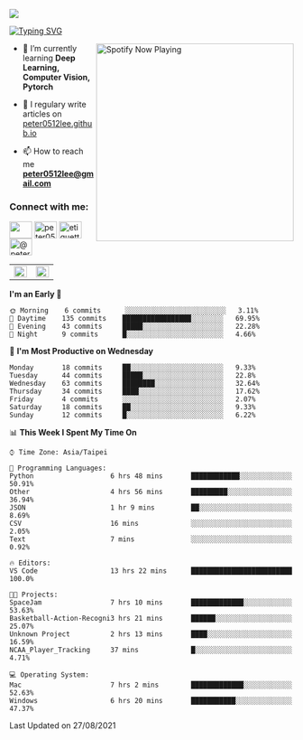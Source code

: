![](https://komarev.com/ghpvc/?username=peter0512lee&color=ff69b4)

[![Typing SVG](https://readme-typing-svg.herokuapp.com?color=F742BA&size=22&lines=Hi!+I'm+JYL)](https://git.io/typing-svg)

[<img src="https://spotify-now-playing.peter0512lee.vercel.app/api/spotify-playing" alt="Spotify Now Playing" width="350" align="right" />](https://open.spotify.com/user/21iyoswqgnkoe7peuesmqnhgy)

- 🌱 I’m currently learning **Deep Learning, Computer Vision, Pytorch**

- 📝 I regulary write articles on [peter0512lee.github.io](https://peter0512lee.github.io/)

- 📫 How to reach me **peter0512lee@gmail.com**

<h3 align="left">Connect with me:</h3>
<p align="left">
<a href="https://linkedin.com/in/jie-ying-li-b43a1416b" target="blank"><img align="center" src="https://raw.githubusercontent.com/rahuldkjain/github-profile-readme-generator/master/src/images/icons/Social/linked-in-alt.svg" height="30" width="40" /></a>
<a href="https://fb.com/peter0512lee" target="blank"><img align="center" src="https://raw.githubusercontent.com/rahuldkjain/github-profile-readme-generator/master/src/images/icons/Social/facebook.svg" alt="peter0512lee" height="30" width="40" /></a>
<a href="https://instagram.com/etiquette_ying" target="blank"><img align="center" src="https://raw.githubusercontent.com/rahuldkjain/github-profile-readme-generator/master/src/images/icons/Social/instagram.svg" alt="etiquette_ying" height="30" width="40" /></a>
<a href="https://medium.com/@peter0512lee" target="blank"><img align="center" src="https://raw.githubusercontent.com/rahuldkjain/github-profile-readme-generator/master/src/images/icons/Social/medium.svg" alt="@peter0512lee" height="30" width="40" /></a>
</p>

<table><tr><td valign="top" width="50%">

<img src="https://github-readme-stats.vercel.app/api?username=peter0512lee&hide_border=true&show_icons=true&locale=en" align="left" style="width: 100%" />

</td><td valign="top" width="50%">

<img src="https://github-readme-stats.vercel.app/api/top-langs?username=peter0512lee&hide_border=true&show_icons=true&locale=en&layout=compact" align="left" style="width: 100%" />

</td></tr></table>  

<!--START_SECTION:waka-->
**I'm an Early 🐤** 

```text
🌞 Morning    6 commits      ░░░░░░░░░░░░░░░░░░░░░░░░░   3.11% 
🌆 Daytime    135 commits    █████████████████░░░░░░░░   69.95% 
🌃 Evening    43 commits     █████░░░░░░░░░░░░░░░░░░░░   22.28% 
🌙 Night      9 commits      █░░░░░░░░░░░░░░░░░░░░░░░░   4.66%

```
📅 **I'm Most Productive on Wednesday** 

```text
Monday       18 commits     ██░░░░░░░░░░░░░░░░░░░░░░░   9.33% 
Tuesday      44 commits     █████░░░░░░░░░░░░░░░░░░░░   22.8% 
Wednesday    63 commits     ████████░░░░░░░░░░░░░░░░░   32.64% 
Thursday     34 commits     ████░░░░░░░░░░░░░░░░░░░░░   17.62% 
Friday       4 commits      ░░░░░░░░░░░░░░░░░░░░░░░░░   2.07% 
Saturday     18 commits     ██░░░░░░░░░░░░░░░░░░░░░░░   9.33% 
Sunday       12 commits     █░░░░░░░░░░░░░░░░░░░░░░░░   6.22%

```


📊 **This Week I Spent My Time On** 

```text
⌚︎ Time Zone: Asia/Taipei

💬 Programming Languages: 
Python                   6 hrs 48 mins       ████████████░░░░░░░░░░░░░   50.91% 
Other                    4 hrs 56 mins       █████████░░░░░░░░░░░░░░░░   36.94% 
JSON                     1 hr 9 mins         ██░░░░░░░░░░░░░░░░░░░░░░░   8.69% 
CSV                      16 mins             ░░░░░░░░░░░░░░░░░░░░░░░░░   2.05% 
Text                     7 mins              ░░░░░░░░░░░░░░░░░░░░░░░░░   0.92%

🔥 Editors: 
VS Code                  13 hrs 22 mins      █████████████████████████   100.0%

🐱‍💻 Projects: 
SpaceJam                 7 hrs 10 mins       █████████████░░░░░░░░░░░░   53.63% 
Basketball-Action-Recogni3 hrs 21 mins       ██████░░░░░░░░░░░░░░░░░░░   25.07% 
Unknown Project          2 hrs 13 mins       ████░░░░░░░░░░░░░░░░░░░░░   16.59% 
NCAA_Player_Tracking     37 mins             █░░░░░░░░░░░░░░░░░░░░░░░░   4.71%

💻 Operating System: 
Mac                      7 hrs 2 mins        █████████████░░░░░░░░░░░░   52.63% 
Windows                  6 hrs 20 mins       ███████████░░░░░░░░░░░░░░   47.37%

```


 Last Updated on 27/08/2021
<!--END_SECTION:waka-->


<!--
**peter0512lee/peter0512lee** is a ✨ _special_ ✨ repository because its `README.md` (this file) appears on your GitHub profile.

